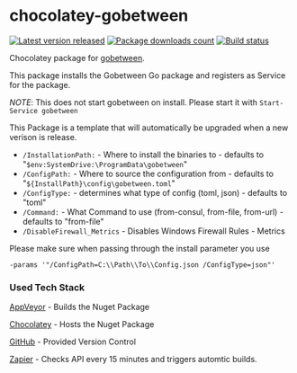 # chocolatey-gobetween
[![Latest version released](https://img.shields.io/chocolatey/v/gobetween.svg)](https://chocolatey.org/packages/gobetween)
[![Package downloads count](https://img.shields.io/chocolatey/dt/gobetween.svg)](https://chocolatey.org/packages/gobetween)
[![Build status](https://ci.appveyor.com/api/projects/status/md5xg3pwjlumn87y?svg=true)](https://ci.appveyor.com/project/TechIsCool/chocolatey-gobetween)

Chocolatey package for [gobetween](gobetween.io/).

This package installs the Gobetween Go package and registers as Service for the package.

*NOTE*: This does not start gobetween on install. Please start it with `Start-Service gobetween`

This Package is a template that will automatically be upgraded when a new verison is release.
 * `/InstallationPath:` - Where to install the binaries to - defaults to "`$env:SystemDrive:\ProgramData\gobetween`"
 * `/ConfigPath:` - Where to source the configuration from - defaults to "`${InstallPath}\config\gobetween.toml`"
 * `/ConfigType:` - determines what type of config (toml, json) - defaults to "toml"
 * `/Command:` - What Command to use (from-consul, from-file, from-url) - defaults to "from-file"
 * `/DisableFirewall_Metrics` - Disables Windows Firewall Rules - Metrics


Please make sure when passing through the install parameter you use

```
-params '"/ConfigPath=C:\\Path\\To\\Config.json /ConfigType=json"'
```


### Used Tech Stack
[AppVeyor](https://ci.appveyor.com/project/TechIsCool/chocolatey-gobetween) -
Builds the Nuget Package

[Chocolatey](https://chocolatey.org/packages/gobetween) -
Hosts the Nuget Package

[GitHub](https://github.com/TechIsCool/chocolatey-gobetween) -
Provided Version Control

[Zapier](https://zapier.com) - 
Checks API every 15 minutes and triggers automtic builds.

